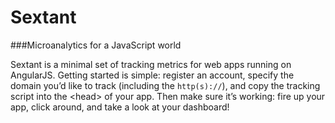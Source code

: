 Sextant
=======

###Microanalytics for a JavaScript world

Sextant is a minimal set of tracking metrics for web apps running on AngularJS. Getting started is simple: register an account, specify the domain you&rsquo;d like to track (including the `http(s)://`), and copy the tracking script into the &lt;head&gt; of your app. Then make sure it&rsquo;s working: fire up your app, click around, and take a look at your dashboard!